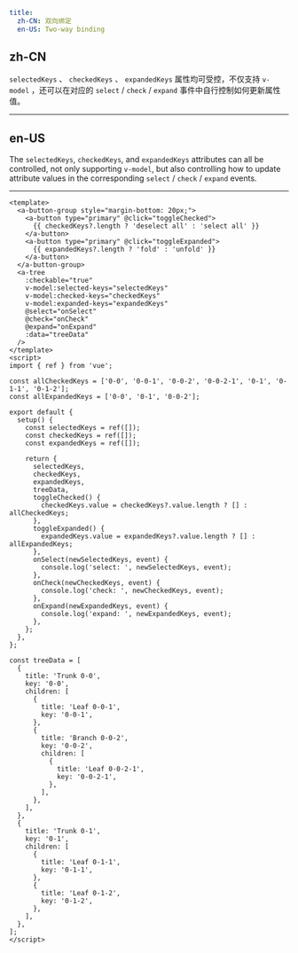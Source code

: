 ```yaml
title:
  zh-CN: 双向绑定
  en-US: Two-way binding
```

## zh-CN

`selectedKeys` 、 `checkedKeys` 、 `expandedKeys` 属性均可受控，不仅支持 `v-model` ，还可以在对应的 `select` / `check` / `expand` 事件中自行控制如何更新属性值。

---

## en-US

The `selectedKeys`, `checkedKeys`, and `expandedKeys` attributes can all be controlled, not only supporting `v-model`, but also controlling how to update attribute values in the corresponding `select` / `check` / `expand` events.

---

```vue
<template>
  <a-button-group style="margin-bottom: 20px;">
    <a-button type="primary" @click="toggleChecked">
      {{ checkedKeys?.length ? 'deselect all' : 'select all' }}
    </a-button>
    <a-button type="primary" @click="toggleExpanded">
      {{ expandedKeys?.length ? 'fold' : 'unfold' }}
    </a-button>
  </a-button-group>
  <a-tree
    :checkable="true"
    v-model:selected-keys="selectedKeys"
    v-model:checked-keys="checkedKeys"
    v-model:expanded-keys="expandedKeys"
    @select="onSelect"
    @check="onCheck"
    @expand="onExpand"
    :data="treeData"
  />
</template>
<script>
import { ref } from 'vue';

const allCheckedKeys = ['0-0', '0-0-1', '0-0-2', '0-0-2-1', '0-1', '0-1-1', '0-1-2'];
const allExpandedKeys = ['0-0', '0-1', '0-0-2'];

export default {
  setup() {
    const selectedKeys = ref([]);
    const checkedKeys = ref([]);
    const expandedKeys = ref([]);

    return {
      selectedKeys,
      checkedKeys,
      expandedKeys,
      treeData,
      toggleChecked() {
        checkedKeys.value = checkedKeys?.value.length ? [] : allCheckedKeys;
      },
      toggleExpanded() {
        expandedKeys.value = expandedKeys?.value.length ? [] : allExpandedKeys;
      },
      onSelect(newSelectedKeys, event) {
        console.log('select: ', newSelectedKeys, event);
      },
      onCheck(newCheckedKeys, event) {
        console.log('check: ', newCheckedKeys, event);
      },
      onExpand(newExpandedKeys, event) {
        console.log('expand: ', newExpandedKeys, event);
      },
    };
  },
};

const treeData = [
  {
    title: 'Trunk 0-0',
    key: '0-0',
    children: [
      {
        title: 'Leaf 0-0-1',
        key: '0-0-1',
      },
      {
        title: 'Branch 0-0-2',
        key: '0-0-2',
        children: [
          {
            title: 'Leaf 0-0-2-1',
            key: '0-0-2-1',
          },
        ],
      },
    ],
  },
  {
    title: 'Trunk 0-1',
    key: '0-1',
    children: [
      {
        title: 'Leaf 0-1-1',
        key: '0-1-1',
      },
      {
        title: 'Leaf 0-1-2',
        key: '0-1-2',
      },
    ],
  },
];
</script>
```

